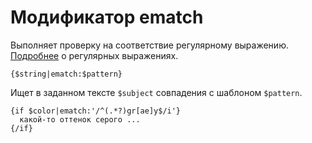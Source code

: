 Модификатор ematch
==============

Выполняет проверку на соответствие регулярному выражению.
[Подробнее](http://www.php.net/manual/ru/reference.pcre.pattern.syntax.php) о регулярных выражениях.


```
{$string|ematch:$pattern}
```

Ищет в заданном тексте `$subject` совпадения с шаблоном `$pattern`.

```smarty
{if $color|ematch:'/^(.*?)gr[ae]y$/i'}
  какой-то оттенок серого ...
{/if}
```